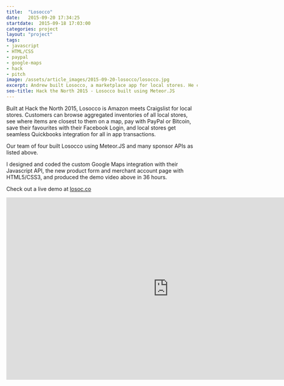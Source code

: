 ```yaml
---
title:  "Losocco"
date:   2015-09-20 17:34:25
startdate:  2015-09-18 17:03:00
categories: project
layout: "project"
tags:
- javascript
- HTML/CSS
- paypal
- google-maps
- hack
- pitch
image: /assets/article_images/2015-09-20-losocco/losocco.jpg
excerpt: Andrew built Losocco, a marketplace app for local stores. He coded the Google Maps integration in javascript, and signup forms & user profiles in HTML/CSS.
seo-title: Hack the North 2015 - Losocco built using Meteor.JS
---
```


Built at Hack the North 2015, Losocco is Amazon meets Craigslist for local stores. Customers can browse aggregated inventories of all local stores, see where items are closest to them on a map, pay with PayPal or Bitcoin, save their favourites with their Facebook Login, and local stores get seamless Quickbooks integration for all in app transactions.

Our team of four built Losocco using Meteor.JS and many sponsor APIs as listed above.

I designed and coded the custom Google Maps integration with their Javascript API, the new product form and merchant account page with HTML5/CSS3, and produced the demo video above in 36 hours.

Check out a live demo at <a href="http://losoc.co" target="_blank">losoc.co</a>

<iframe width="853" height="480" src="https://www.youtube-nocookie.com/embed/a3-RnvmDsZ8?rel=0&amp;showinfo=0" frameborder="0" allowfullscreen></iframe>